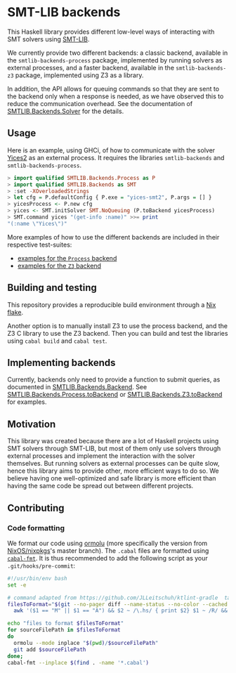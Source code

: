 # SMT-LIB backends

This Haskell library provides different low-level ways of interacting with SMT
solvers using [SMT-LIB](https://smtlib.cs.uiowa.edu/).

We currently provide two different backends: a classic backend, available in the 
`smtlib-backends-process` package, implemented by running solvers as external processes, 
and a faster backend, available in the `smtlib-backends-z3` package, implemented using Z3
as a library.

In addition, the API allows for queuing commands so that they are sent to the backend 
only when a response is needed, as we have observed this to reduce the communication
overhead. See the documentation of
[SMTLIB.Backends.Solver](src/SMTLIB/Backends.hs) for the details.

## Usage

Here is an example, using GHCi, of how to communicate with the solver
[Yices2](https://yices.csl.sri.com/) as an external process.
It requires the libraries `smtlib-backends` and `smtlib-backends-process`.
```haskell
> import qualified SMTLIB.Backends.Process as P
> import qualified SMTLIB.Backends as SMT
> :set -XOverloadedStrings
> let cfg = P.defaultConfig { P.exe = "yices-smt2", P.args = [] }
> yicesProcess <- P.new cfg
> yices <- SMT.initSolver SMT.NoQueuing (P.toBackend yicesProcess)
> SMT.command yices "(get-info :name)" >>= print
"(:name \"Yices\")"
```

More examples of how to use the different backends are included in their
respective test-suites:
- [examples for the `Process` backend](smtlib-backends-process/tests/Examples.hs)
- [examples for the `Z3` backend](smtlib-backends-z3/tests/Examples.hs)

## Building and testing

This repository provides a reproducible build environment through a [Nix
flake](https://www.tweag.io/blog/2020-05-25-flakes/).

Another option is to manually install Z3 to use the process backend, and the
Z3 C library to use the Z3 backend. Then you can build and test the libraries
using `cabal build` and `cabal test`.

## Implementing backends

Currently, backends only need to provide a function to submit queries, as
documented in [SMTLIB.Backends.Backend](src/SMTLIB/Backends.hs). See
[SMTLIB.Backends.Process.toBackend](smtlib-backends-process/src/SMTLIB/Backends/Process.hs) or
[SMTLIB.Backends.Z3.toBackend](smtlib-backends-z3/src/SMTLIB/Backends/Z3.hs) for examples.

## Motivation

This library was created because there are a lot of Haskell projects using SMT solvers
through SMT-LIB, but most of them only use solvers through external processes
and implement the interaction with the solver themselves. But running solvers
as external processes can be quite slow, hence this library aims to provide
other, more efficient ways to do so. We believe having one well-optimized and
safe library is more efficient than having the same code be spread out between
different projects.

## Contributing

### Code formatting

We format our code using [ormolu](https://github.com/tweag/ormolu) (more specifically the version from [NixOS/nixpkgs](https://github.com/NixOS/nixpkgs)'s master branch). The `.cabal` files are formatted using [`cabal-fmt`](https://github.com/phadej/cabal-fmt). It is thus recommended to add the following script as your `.git/hooks/pre-commit`:
```bash
#!/usr/bin/env bash
set -e

# command adapted from https://github.com/JLLeitschuh/ktlint-gradle  task addKtlintFormatGitPreCommitHook
filesToFormat="$(git --no-pager diff --name-status --no-color --cached | \
  awk '($1 == "M" || $1 == "A") && $2 ~ /\.hs/ { print $2} $1 ~ /R/ && $3 ~ /\.hs/ { print $3 } ')"

echo "files to format $filesToFormat"
for sourceFilePath in $filesToFormat
do
  ormolu --mode inplace "$(pwd)/$sourceFilePath"
  git add $sourceFilePath
done;
cabal-fmt --inplace $(find . -name '*.cabal')
```
